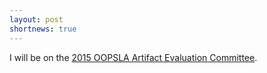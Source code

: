 ```yaml
---
layout: post
shortnews: true
---
```

I will be on the [2015 OOPSLA Artifact Evaluation Committee](http://2015.splashcon.org/track/splash2015-artifacts).
